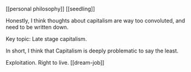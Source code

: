 ---
---

[[personal philosophy]]
[[seedling]]

Honestly, I think thoughts about capitalism are way too convoluted, and need to be written down.

Key topic: Late stage capitalism.

In short, I think that Capitalism is deeply problematic to say the least.

Exploitation. Right to live. [[dream-job]]